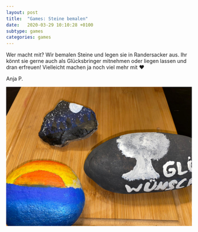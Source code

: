 ```yaml
---
layout: post
title:  "Games: Steine bemalen"
date:   2020-03-29 10:10:28 +0100
subtype: games
categories: games
---
```


Wer macht mit? Wir bemalen Steine und legen sie in Randersacker aus. Ihr könnt sie gerne auch als Glücksbringer mitnehmen 
oder liegen lassen und dran erfreuen! Vielleicht machen ja noch viel mehr mit ❤

Anja P.

![Steine](/images/Steine.jpg)